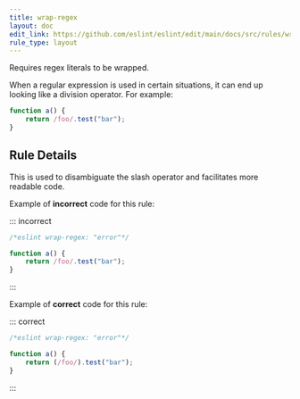 ```yaml
---
title: wrap-regex
layout: doc
edit_link: https://github.com/eslint/eslint/edit/main/docs/src/rules/wrap-regex.md
rule_type: layout
---
```


<!--FIXABLE-->

Requires regex literals to be wrapped.

When a regular expression is used in certain situations, it can end up looking like a division operator. For example:

```js
function a() {
    return /foo/.test("bar");
}
```

## Rule Details

This is used to disambiguate the slash operator and facilitates more readable code.

Example of **incorrect** code for this rule:

::: incorrect

```js
/*eslint wrap-regex: "error"*/

function a() {
    return /foo/.test("bar");
}
```

:::

Example of **correct** code for this rule:

::: correct

```js
/*eslint wrap-regex: "error"*/

function a() {
    return (/foo/).test("bar");
}
```

:::
